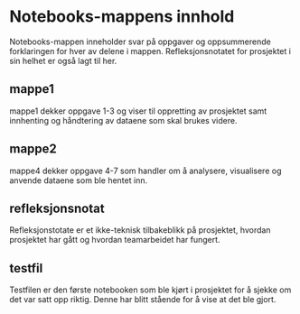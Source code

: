 # Notebooks-mappens innhold

Notebooks-mappen inneholder svar på oppgaver og oppsummerende forklaringen for hver av delene i mappen. Refleksjonsnotatet for prosjektet i sin helhet er også lagt til her.

## mappe1

mappe1 dekker oppgave 1-3 og viser til oppretting av prosjektet samt innhenting og håndtering av dataene som skal brukes videre.

## mappe2

mappe4 dekker oppgave 4-7 som handler om å analysere, visualisere og anvende dataene som ble hentet inn.

## refleksjonsnotat

Refleksjonstotate er et ikke-teknisk tilbakeblikk på prosjektet, hvordan prosjektet har gått og hvordan teamarbeidet har fungert.
 
## testfil

Testfilen er den første notebooken som ble kjørt i prosjektet for å sjekke om det var satt opp riktig. Denne har blitt stående for å vise at det ble gjort.
